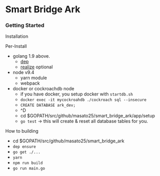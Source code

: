 # Smart Bridge Ark

### Getting Started

Installation


Per-Install
* golang 1.9 above.
  * [dep](https://github.com/golang/dep)
  * [realize](https://github.com/tockins/realize) optional
* node v9.4
  * yarn module
  * webpack
* docker or cockroachdb node
  * if you have docker, you setup docker with `startdb.sh`
  * `docker exec -it mycockroahdb ./cockroach sql --insecure`
  * `CREATE DATABASE ark_dev;`
  * ^D
  * cd $GOPATH/src/github/masato25/smart_bridge_ark/app/setup
  * `go test` -> this will create & reset all database tables for you.

How to building

* cd $GOPATH/src/github/masato25/smart_bridge_ark
* `dep ensure`
* `go get ./...`
* `yarn`
* `npm run build`
* `go run main.go`
